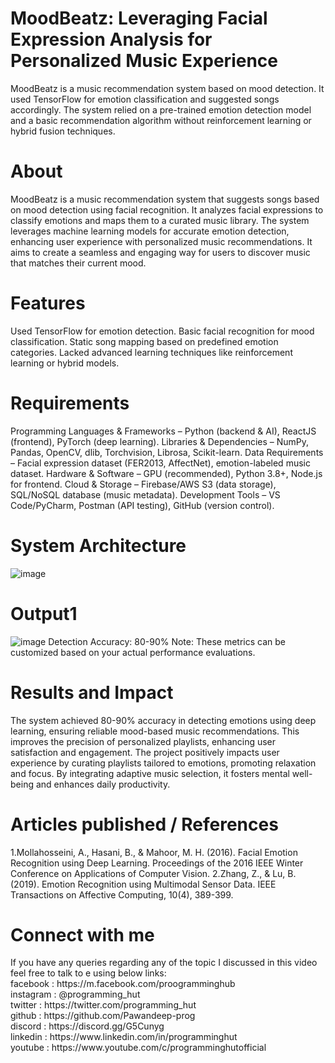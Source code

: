 # MoodBeatz: Leveraging Facial Expression Analysis for Personalized Music Experience
MoodBeatz is a music recommendation system based on mood detection. It used TensorFlow for emotion classification and suggested songs accordingly. The system relied on a pre-trained emotion detection model and a basic recommendation algorithm without reinforcement learning or hybrid fusion techniques.

# About
MoodBeatz is a music recommendation system that suggests songs based on mood detection using facial recognition. It analyzes facial expressions to classify emotions and maps them to a curated music library. The system leverages machine learning models for accurate emotion detection, enhancing user experience with personalized music recommendations. It aims to create a seamless and engaging way for users to discover music that matches their current mood.

# Features
Used TensorFlow for emotion detection.
Basic facial recognition for mood classification.
Static song mapping based on predefined emotion categories.
Lacked advanced learning techniques like reinforcement learning or hybrid models.

# Requirements
Programming Languages & Frameworks – Python (backend & AI), ReactJS (frontend), PyTorch (deep learning).
Libraries & Dependencies – NumPy, Pandas, OpenCV, dlib, Torchvision, Librosa, Scikit-learn.
Data Requirements – Facial expression dataset (FER2013, AffectNet), emotion-labeled music dataset.
Hardware & Software – GPU (recommended), Python 3.8+, Node.js for frontend.
Cloud & Storage – Firebase/AWS S3 (data storage), SQL/NoSQL database (music metadata).
Development Tools – VS Code/PyCharm, Postman (API testing), GitHub (version control).

# System Architecture
![image](https://github.com/user-attachments/assets/3b3d7388-fd9f-47ff-b084-dd07a60ed36c)

# Output1
![image](https://github.com/user-attachments/assets/95071f70-d862-4341-b7d1-7a7225fadb8a)
Detection Accuracy: 80-90% Note: These metrics can be customized based on your actual performance evaluations.

# Results and Impact
The system achieved 80-90% accuracy in detecting emotions using deep learning, ensuring reliable mood-based music recommendations. This improves the precision of personalized playlists, enhancing user satisfaction and engagement.
The project positively impacts user experience by curating playlists tailored to emotions, promoting relaxation and focus. By integrating adaptive music selection, it fosters mental well-being and enhances daily productivity.

# Articles published / References
1.Mollahosseini, A., Hasani, B., & Mahoor, M. H. (2016). Facial Emotion Recognition using Deep Learning. Proceedings of the 2016 IEEE Winter Conference on Applications of Computer Vision.
2.Zhang, Z., & Lu, B. (2019). Emotion Recognition using Multimodal Sensor Data. IEEE Transactions on Affective Computing, 10(4), 389-399.


<h1>Connect with me</h1>
If you have any queries regarding any of the topic I discussed in this video feel free to talk to e using below links:<br>
facebook : https://m.facebook.com/proogramminghub<br>
instagram : @programming_hut<br>
twitter : https://twitter.com/programming_hut<br>
github : https://github.com/Pawandeep-prog<br>
discord : https://discord.gg/G5Cunyg<br>
linkedin : https://www.linkedin.com/in/programminghut<br>
youtube : https://www.youtube.com/c/programminghutofficial<br>
